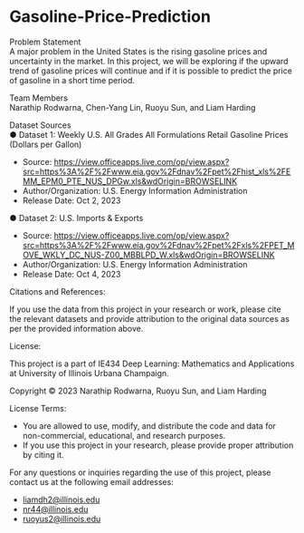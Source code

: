 # Gasoline-Price-Prediction

Problem Statement  
A major problem in the United States is the rising gasoline prices and uncertainty in the market. In this project, we will be exploring if the upward trend of gasoline prices will continue and if it is possible to predict the price of gasoline in a short time period. 

Team Members  
Narathip Rodwarna, Chen-Yang Lin, Ruoyu Sun, and Liam Harding

Dataset Sources  
●	Dataset 1: Weekly U.S. All Grades All Formulations Retail Gasoline Prices (Dollars per Gallon)
- Source: https://view.officeapps.live.com/op/view.aspx?src=https%3A%2F%2Fwww.eia.gov%2Fdnav%2Fpet%2Fhist_xls%2FEMM_EPM0_PTE_NUS_DPGw.xls&wdOrigin=BROWSELINK 
- Author/Organization: U.S. Energy Information Administration
- Release Date: Oct 2, 2023

●	Dataset 2: U.S. Imports & Exports
- Source: https://view.officeapps.live.com/op/view.aspx?src=https%3A%2F%2Fwww.eia.gov%2Fdnav%2Fpet%2Fxls%2FPET_MOVE_WKLY_DC_NUS-Z00_MBBLPD_W.xls&wdOrigin=BROWSELINK 
- Author/Organization: U.S. Energy Information Administration
- Release Date: Oct 4, 2023

Citations and References:

If you use the data from this project in your research or work, please cite the relevant datasets and provide attribution to the original data sources as per the provided information above.

License:

This project is a part of IE434 Deep Learning: Mathematics and Applications at University of Illinois Urbana Champaign.

Copyright © 2023 Narathip Rodwarna, Ruoyu Sun, and Liam Harding

License Terms:

- You are allowed to use, modify, and distribute the code and data for non-commercial, educational, and research purposes.
- If you use this project in your research, please provide proper attribution by citing it.

For any questions or inquiries regarding the use of this project, please contact us at the following email addresses:
- liamdh2@illinois.edu
- nr44@illinois.edu
- ruoyus2@illinois.edu


